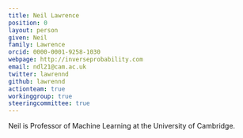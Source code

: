```yaml
---
title: Neil Lawrence
position: 0
layout: person
given: Neil
family: Lawrence
orcid: 0000-0001-9258-1030
webpage: http://inverseprobability.com
email: ndl21@cam.ac.uk
twitter: lawrennd
github: lawrennd
actionteam: true
workinggroup: true
steeringcommittee: true
---
```


Neil is Professor of Machine Learning at the University of Cambridge.
